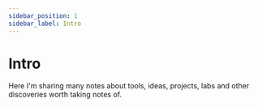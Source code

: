 ```yaml
---
sidebar_position: 1
sidebar_label: Intro
---
```


# Intro

Here I'm sharing many notes about tools, ideas, projects, labs and other discoveries worth taking notes of.
